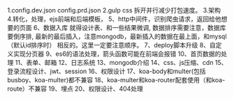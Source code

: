 1.config.dev.json config.prd.json
2.gulp css 拆开并行减少打包速度。
3.架构
4.转化，处理，ejs前端和后端模板，
5、http中间件，识别爬虫请求，返回给他想要的页面
6、数据入库 就得设计表、和一些结果微调, 数据排序需要注意，数据库要倒序排, 最新的最后插入，注意mongodb，最新插入的数据在最上面，和mysql（默认id排序时）
    相反的。这里一定要注意顺序。
7、deploy脚本升级
8、自定义实现分页器
9、es6的语法处理，箭头函数可能在前端会报错
10、首页数据的处理
11、表单、邮箱
12、日志系统
13、mongodb介绍
14、css、js压缩、cdn
15、登录流程设计、jwt、session
16、权限设计
17、koa-body和multer(包括busboy、koa-multer)都不兼容
18、koa-multer和koa-router配套使用（和koa-route）不兼容
19、埋点
20、权限设计、404处理

